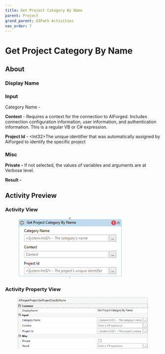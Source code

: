 ```yaml
---
title: Get Project Category By Name
parent: Project
grand_parent: UIPath Activities
nav_order: 7
---
```


# Get Project Category By Name

## About

### Display Name

### Input

Category Name -

**Context** - Requires a context for the connection to AIForged. Includes connection configuration information, user information, and authentication information. This is a regular VB or C# expression.

**Project Id** - \<Int32>The unique identifier that was automatically assigned by AiForged to identify the specific project

### Misc

**Private -** If not selected, the values of variables and arguments are at Verbose level.

**Result -**

## Activity Preview

### Activity View

<figure><img src="../../.gitbook/assets/image (89).png" alt=""><figcaption></figcaption></figure>

### Activity Property View

<figure><img src="../../.gitbook/assets/image (39).png" alt=""><figcaption></figcaption></figure>
